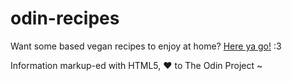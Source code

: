 # odin-recipes

Want some based vegan recipes to enjoy at home? [Here ya go!](https://raineedust.github.io/odin-recipes/) :3

Information markup-ed with HTML5, :heart: to The Odin Project ~